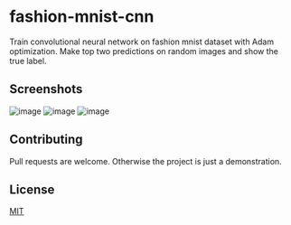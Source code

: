# fashion-mnist-cnn
Train convolutional neural network on fashion mnist dataset with Adam optimization. Make top two predictions on random images and show the true label. 

## Screenshots 
![image](https://user-images.githubusercontent.com/41022783/72648657-a0b78900-3949-11ea-8eb4-d7d8e62416a1.png)
![image](https://user-images.githubusercontent.com/41022783/73221187-40d19700-412e-11ea-86ac-cb5515e179e1.png)
![image](https://user-images.githubusercontent.com/41022783/73221219-50e97680-412e-11ea-8edd-a4b07bfd32ca.png)

## Contributing  
Pull requests are welcome. Otherwise the project is just a demonstration. 

## License  
[MIT](https://choosealicense.com/licenses/mit/)
